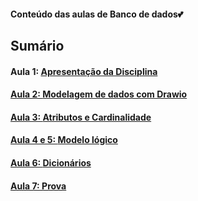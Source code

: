 <h4> Conteúdo das aulas de Banco de dados💕</h4>
<h2>Sumário</h2>
<h4>Aula 1: <a href="">Apresentação da Disciplina</h4>
<h4>Aula 2: <a href="https://github.com/MaineCalabrezi13/BancoDeDados/tree/main/Aula%2015.08">Modelagem de dados com Drawio</h4>
<h4>Aula 3: <a href="https://github.com/MaineCalabrezi13/BancoDeDados/tree/main/Aula%2022.08">Atributos e Cardinalidade</h4>
<h4>Aula 4 e 5: <a href="https://github.com/MaineCalabrezi13/BancoDeDados/tree/main/Aula%2029.08">Modelo lógico</h4>
<h4>Aula 6: <a href="https://github.com/MaineCalabrezi13/BancoDeDados/tree/main/12.09">Dicionários</h4>
<h4>Aula 7: Prova</h4>

